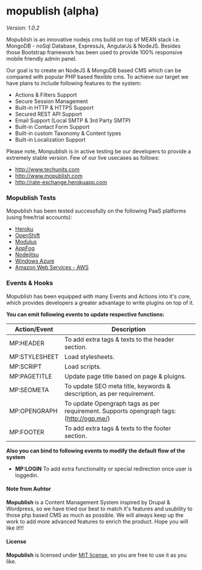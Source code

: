 mopublish (alpha)
=========

*Version: 1.0.2*

Mopublish is an innovative nodejs cms build on top of MEAN stack i.e. MongoDB - noSql Database, ExpressJs, AngularJs & NodeJS. Besides those Bootstrap framework has been used to provide 100% responsive mobile friendly admin panel.

Our goal is to create an NodeJS & MongoDB based CMS which can be compared with popular PHP based flexible cms. To achieve our target we have plans to include following features to the system:

* Actions & Filters Support
* Secure Session Management
* Built-in HTTP & HTTPS Support
* Secured REST API Support
* Email Support (Local SMTP & 3rd Party SMTP)
* Built-in Contact Form Support
* Built-in custom Taxonomy & Content types
* Built-in Localization Support


Please note, Monpublish is in active testing be our developers to provide a extremely stable version. Few of our live usecases as follows:

* http://www.techunits.com
* http://www.mopublish.com
* http://rate-exchange.herokuapp.com


### Mopublish Tests

Mopublish has been tested successfully on the following PaaS platforms (using free/trial accounts):

  * [Heroku](http://www.heroku.com/)
  * [OpenShift](https://openshift.redhat.com/app/)
  * [Modulus](https://modulus.io/)
  * [AppFog](http://www.appfog.com/)
  * [Nodejitsu](http://nodejitsu.com/)
  * [Windows Azure](http://www.windowsazure.com/)
  * [Amazon Web Services - AWS](https://aws.amazon.com/)


###	Events & Hooks

Mopublish has been equipped with many Events and Actions into it's core, which provides developers a greater advantage to write plugins on top of it.

**You can emit following events to update respective functions:**

Action/Event  | Description
------------- | -----------------
MP:HEADER     | To add extra tags & texts to the header section.
MP:STYLESHEET | Load stylesheets.
MP:SCRIPT     | Load scripts.
MP:PAGETITLE  | Update page title based on page & pluigns.
MP:SEOMETA    | To update SEO meta title, keywords & description, as per requirement.
MP:OPENGRAPH  | To update Opengraph tags as per requirement. Supports opengraph tags: (http://ogp.me/)
MP:FOOTER     | To add extra tags & texts to the footer section.

**Also you can bind to following events to modify the default flow of the system**

* **MP:LOGIN** To add extra functionality or special redirection once user is loggedin.

#### Note from Auhtor

**Mopublish** is a Content Management System inspired by Drupal & Wordpress, so we have tried our best to match it's features and usubility to those php based CMS as much as possible.
We will always keep up the work to add more advanced features to enrich the product. Hope you will like it!!!


#### License

**Mopublish** is licensed under [MIT license](https://github.com/techunits/mopublish/blob/master/LICENSE), so you are free to use it as you like.


